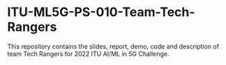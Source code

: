 # ITU-ML5G-PS-010-Team-Tech-Rangers
This repository contains the slides, report, demo, code and description of team Tech Rangers for 2022 ITU AI/ML in 5G Challenge.
